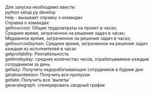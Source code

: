 Для запуска необходимо ввести:\
python setup.py develop\
help - вызывает справку о командах\
Справка о командах:\
        gethourcost: Общие трудозатраты на проект в часах;\
        Среднее время, затраченное на решение задач в часах;\
        Медианное время, затраченное на решение задач в часах;\
        gethourcostbyman: Среднее время, затраченное на решение задач каждым из исполнителей в часах\
        getprofability: Рентабельность\
        gettimebyday: среднее количество часов, отрабатываемое каждым сотрудником за день\
        getlazy: Получить недорабатывающих сотрудников в будние дни\
        getabsenteeism: Получить все пропуски\
        getlate: Получить все 'вылеты'\
        generategraph: сгенерировать сводный график